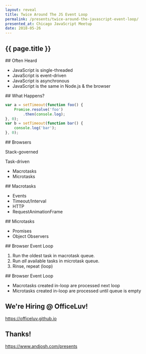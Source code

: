 ```yaml
---
layout: reveal
title: Twice Around The JS Event Loop
permalink: /presents/twice-around-the-javascript-event-loop/
presented_at: Chicago JavaScript Meetup
date: 2018-05-26
---
```


<section data-markdown>

# {{ page.title }}

</section>
<section data-markdown>
## Often Heard

- JavaScript is single-threaded
- JavaScript is event-driven
- JavaScript is asynchronous
- JavaScript is the same in Node.js & the browser
</section>
<section data-markdown>
## What Happens?

```js
var a = setTimeout(function foo() {
    Promise.resolve('foo')
        .then(console.log);
}, 0);
var b = setTimeout(function bar() {
    console.log('bar');
}, 0);
```
</section>
<section data-markdown>
## Browsers

Stack-governed

Task-driven
- Macrotasks
- Microtasks
</section>
<section data-markdown>
## Macrotasks

- Events
- Timeout/Interval
- HTTP
- RequestAnimationFrame
</section>
<section data-markdown>
## Microtasks

- Promises
- Object Observers
</section>
<section data-markdown>
## Browser Event Loop

1. Run the oldest task in macrotask queue.
2. Run _all_ available tasks in microtask queue.
3. Rinse, repeat (loop)
</section>
<section data-markdown>
## Browser Event Loop

- Macrotasks created in-loop are processed next loop
- Microtasks created in-loop are processed until queue is empty
</section>
<section data-markdown>

## We're Hiring @ OfficeLuv!

https://officeluv.github.io

</section>
<section data-markdown>

## Thanks!

https://www.andjosh.com/presents

</section>
